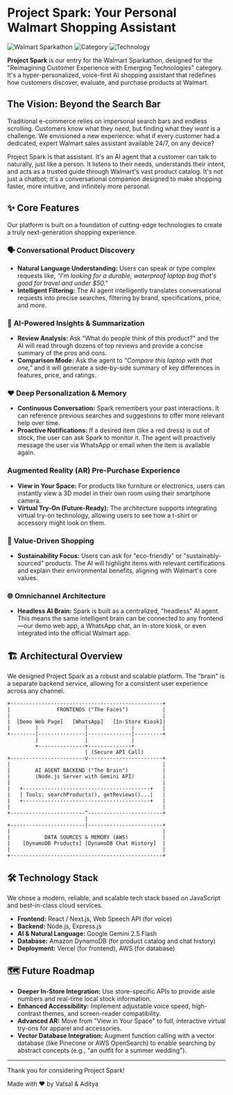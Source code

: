 # Project Spark: Your Personal Walmart Shopping Assistant

![Walmart Sparkathon](https://img.shields.io/badge/Walmart-Sparkathon%202025-blue)
![Category](https://img.shields.io/badge/Category-Reimagining%20Customer%20Experience-brightgreen)
![Technology](https://img.shields.io/badge/Technology-AI%20%7C%20AR%20%7C%20Voice-orange)

**Project Spark** is our entry for the Walmart Sparkathon, designed for the "Reimagining Customer Experience with Emerging Technologies" category. It's a hyper-personalized, voice-first AI shopping assistant that redefines how customers discover, evaluate, and purchase products at Walmart.

## The Vision: Beyond the Search Bar

Traditional e-commerce relies on impersonal search bars and endless scrolling. Customers know what they *need*, but finding what they *want* is a challenge. We envisioned a new experience: what if every customer had a dedicated, expert Walmart sales assistant available 24/7, on any device?

Project Spark is that assistant. It's an AI agent that a customer can talk to naturally, just like a person. It listens to their needs, understands their intent, and acts as a trusted guide through Walmart's vast product catalog. It's not just a chatbot; it's a conversational companion designed to make shopping faster, more intuitive, and infinitely more personal.

## ✨ Core Features

Our platform is built on a foundation of cutting-edge technologies to create a truly next-generation shopping experience.

### 🗣️ **Conversational Product Discovery**
-   **Natural Language Understanding:** Users can speak or type complex requests like, *"I'm looking for a durable, waterproof laptop bag that's good for travel and under $50."*
-   **Intelligent Filtering:** The AI agent intelligently translates conversational requests into precise searches, filtering by brand, specifications, price, and more.

### 🧠 **AI-Powered Insights & Summarization**
-   **Review Analysis:** Ask "What do people think of this product?" and the AI will read through dozens of top reviews and provide a concise summary of the pros and cons.
-   **Comparison Mode:** Ask the agent to *"Compare this laptop with that one,"* and it will generate a side-by-side summary of key differences in features, price, and ratings.

### ❤️ **Deep Personalization & Memory**
-   **Continuous Conversation:** Spark remembers your past interactions. It can reference previous searches and suggestions to offer more relevant help over time.
-   **Proactive Notifications:** If a desired item (like a red dress) is out of stock, the user can ask Spark to monitor it. The agent will proactively message the user via WhatsApp or email when the item is available again.

### **Augmented Reality (AR) Pre-Purchase Experience**
-   **View in Your Space:** For products like furniture or electronics, users can instantly view a 3D model in their own room using their smartphone camera.
-   **Virtual Try-On (Future-Ready):** The architecture supports integrating virtual try-on technology, allowing users to see how a t-shirt or accessory might look on them.

### 🌱 **Value-Driven Shopping**
-   **Sustainability Focus:** Users can ask for "eco-friendly" or "sustainably-sourced" products. The AI will highlight items with relevant certifications and explain their environmental benefits, aligning with Walmart's core values.

### 🌐 **Omnichannel Architecture**
-   **Headless AI Brain:** Spark is built as a centralized, "headless" AI agent. This means the same intelligent brain can be connected to any frontend—our demo web app, a WhatsApp chat, an in-store kiosk, or even integrated into the official Walmart app.

## 🏗️ Architectural Overview

We designed Project Spark as a robust and scalable platform. The "brain" is a separate backend service, allowing for a consistent user experience across any channel.

```
+-------------------------------------------------+
|               FRONTENDS ("The Faces")           |
|                                                 |
|  [Demo Web Page]   [WhatsApp]   [In-Store Kiosk]|
|        |               |              |         |
+--------|---------------|--------------|---------+
         |               |              |
         +---------------+--------------+
                         | (Secure API Call)
+------------------------v------------------------+
|                                                 |
|        AI AGENT BACKEND ("The Brain")           |
|        (Node.js Server with Gemini API)         |
|                                                 |
|   +-----------------------------------------+   |
|   | Tools: searchProducts(), getReviews()...|   |
|   +-----------------------------------------+   |
|                                                 |
+------------------------^------------------------+
                         |
+------------------------|------------------------+
|                                                 |
|           DATA SOURCES & MEMORY (AWS)           |
|    [DynamoDB Products] [DynamoDB Chat History]  |
|                                                 |
+-------------------------------------------------+
```

## 🛠️ Technology Stack

We chose a modern, reliable, and scalable tech stack based on JavaScript and best-in-class cloud services.

-   **Frontend:** React / Next.js, Web Speech API (for voice)
-   **Backend:** Node.js, Express.js
-   **AI & Natural Language:** Google Gemini 2.5 Flash
-   **Database:** Amazon DynamoDB (for product catalog and chat history)
-   **Deployment:** Vercel (for frontend), AWS (for database)

## 🗺️ Future Roadmap

-   **Deeper In-Store Integration:** Use store-specific APIs to provide aisle numbers and real-time local stock information.
-   **Enhanced Accessibility:** Implement adjustable voice speed, high-contrast themes, and screen-reader compatibility.
-   **Advanced AR:** Move from "View in Your Space" to full, interactive virtual try-ons for apparel and accessories.
-   **Vector Database Integration:** Augment function calling with a vector database (like Pinecone or AWS OpenSearch) to enable searching by abstract concepts (e.g., "an outfit for a summer wedding").

---

Thank you for considering Project Spark!


Made with ❤️ by Vatsal & Aditya
